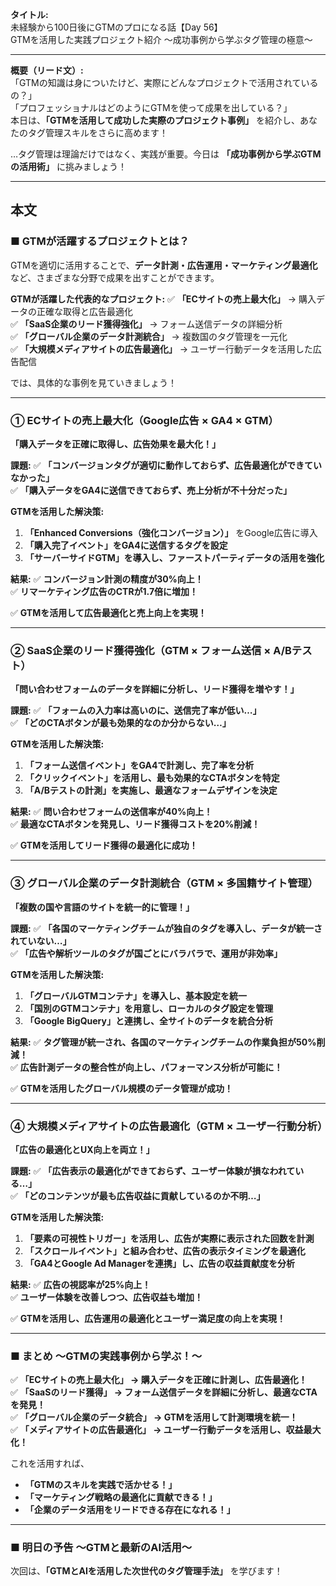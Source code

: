 **タイトル:**  
未経験から100日後にGTMのプロになる話【Day 56】  
GTMを活用した実践プロジェクト紹介 〜成功事例から学ぶタグ管理の極意〜

---

**概要（リード文）:**  
「GTMの知識は身についたけど、実際にどんなプロジェクトで活用されているの？」  
「プロフェッショナルはどのようにGTMを使って成果を出している？」  
本日は、**「GTMを活用して成功した実際のプロジェクト事例」** を紹介し、あなたのタグ管理スキルをさらに高めます！

…タグ管理は理論だけではなく、実践が重要。今日は **「成功事例から学ぶGTMの活用術」** に挑みましょう！

---

## **本文**

### ■ GTMが活躍するプロジェクトとは？

GTMを適切に活用することで、**データ計測・広告運用・マーケティング最適化** など、さまざまな分野で成果を出すことができます。

 **GTMが活躍した代表的なプロジェクト:**
✅ **「ECサイトの売上最大化」** → 購入データの正確な取得と広告最適化  
✅ **「SaaS企業のリード獲得強化」** → フォーム送信データの詳細分析  
✅ **「グローバル企業のデータ計測統合」** → 複数国のタグ管理を一元化  
✅ **「大規模メディアサイトの広告最適化」** → ユーザー行動データを活用した広告配信  

では、具体的な事例を見ていきましょう！

---

### **① ECサイトの売上最大化（Google広告 × GA4 × GTM）**

 **「購入データを正確に取得し、広告効果を最大化！」**

 **課題:**
✅ **「コンバージョンタグが適切に動作しておらず、広告最適化ができていなかった」**  
✅ **「購入データをGA4に送信できておらず、売上分析が不十分だった」**  

 **GTMを活用した解決策:**
1. **「Enhanced Conversions（強化コンバージョン）」** をGoogle広告に導入
2. **「購入完了イベント」をGA4に送信するタグを設定**
3. **「サーバーサイドGTM」を導入し、ファーストパーティデータの活用を強化**

 **結果:**
✅ **コンバージョン計測の精度が30%向上！**  
✅ **リマーケティング広告のCTRが1.7倍に増加！**  

✅ **GTMを活用して広告最適化と売上向上を実現！**

---

### **② SaaS企業のリード獲得強化（GTM × フォーム送信 × A/Bテスト）**

 **「問い合わせフォームのデータを詳細に分析し、リード獲得を増やす！」**

 **課題:**
✅ **「フォームの入力率は高いのに、送信完了率が低い…」**  
✅ **「どのCTAボタンが最も効果的なのか分からない…」**  

 **GTMを活用した解決策:**
1. **「フォーム送信イベント」をGA4で計測し、完了率を分析**
2. **「クリックイベント」を活用し、最も効果的なCTAボタンを特定**
3. **「A/Bテストの計測」を実施し、最適なフォームデザインを決定**

 **結果:**
✅ **問い合わせフォームの送信率が40%向上！**  
✅ **最適なCTAボタンを発見し、リード獲得コストを20%削減！**  

✅ **GTMを活用してリード獲得の最適化に成功！**

---

### **③ グローバル企業のデータ計測統合（GTM × 多国籍サイト管理）**

 **「複数の国や言語のサイトを統一的に管理！」**

 **課題:**
✅ **「各国のマーケティングチームが独自のタグを導入し、データが統一されていない…」**  
✅ **「広告や解析ツールのタグが国ごとにバラバラで、運用が非効率」**  

 **GTMを活用した解決策:**
1. **「グローバルGTMコンテナ」を導入し、基本設定を統一**
2. **「国別のGTMコンテナ」を用意し、ローカルのタグ設定を管理**
3. **「Google BigQuery」と連携し、全サイトのデータを統合分析**

 **結果:**
✅ **タグ管理が統一され、各国のマーケティングチームの作業負担が50%削減！**  
✅ **広告計測データの整合性が向上し、パフォーマンス分析が可能に！**  

✅ **GTMを活用したグローバル規模のデータ管理が成功！**

---

### **④ 大規模メディアサイトの広告最適化（GTM × ユーザー行動分析）**

 **「広告の最適化とUX向上を両立！」**

 **課題:**
✅ **「広告表示の最適化ができておらず、ユーザー体験が損なわれている…」**  
✅ **「どのコンテンツが最も広告収益に貢献しているのか不明…」**  

 **GTMを活用した解決策:**
1. **「要素の可視性トリガー」を活用し、広告が実際に表示された回数を計測**
2. **「スクロールイベント」と組み合わせ、広告の表示タイミングを最適化**
3. **「GA4とGoogle Ad Managerを連携」し、広告の収益貢献度を分析**

 **結果:**
✅ **広告の視認率が25%向上！**  
✅ **ユーザー体験を改善しつつ、広告収益も増加！**  

✅ **GTMを活用し、広告運用の最適化とユーザー満足度の向上を実現！**

---

### **■ まとめ 〜GTMの実践事例から学ぶ！〜**

✅ **「ECサイトの売上最大化」 → 購入データを正確に計測し、広告最適化！**  
✅ **「SaaSのリード獲得」 → フォーム送信データを詳細に分析し、最適なCTAを発見！**  
✅ **「グローバル企業のデータ統合」 → GTMを活用して計測環境を統一！**  
✅ **「メディアサイトの広告最適化」 → ユーザー行動データを活用し、収益最大化！**  

これを活用すれば、
- **「GTMのスキルを実践で活かせる！」**
- **「マーケティング戦略の最適化に貢献できる！」**
- **「企業のデータ活用をリードできる存在になれる！」**

---

### **■ 明日の予告 〜GTMと最新のAI活用〜**

次回は、**「GTMとAIを活用した次世代のタグ管理手法」** を学びます！

